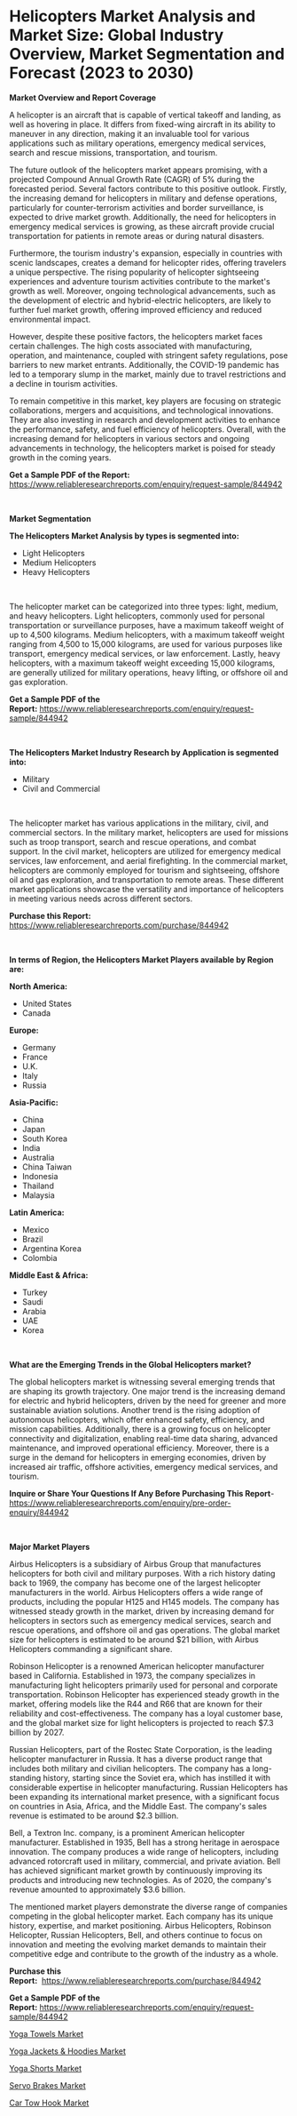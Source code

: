 <p><h1>Helicopters Market Analysis and Market Size: Global Industry Overview, Market Segmentation and Forecast (2023 to 2030)</h1></p><p><strong>Market Overview and Report Coverage</strong></p>
<p><p>A helicopter is an aircraft that is capable of vertical takeoff and landing, as well as hovering in place. It differs from fixed-wing aircraft in its ability to maneuver in any direction, making it an invaluable tool for various applications such as military operations, emergency medical services, search and rescue missions, transportation, and tourism.</p><p>The future outlook of the helicopters market appears promising, with a projected Compound Annual Growth Rate (CAGR) of 5% during the forecasted period. Several factors contribute to this positive outlook. Firstly, the increasing demand for helicopters in military and defense operations, particularly for counter-terrorism activities and border surveillance, is expected to drive market growth. Additionally, the need for helicopters in emergency medical services is growing, as these aircraft provide crucial transportation for patients in remote areas or during natural disasters.</p><p>Furthermore, the tourism industry's expansion, especially in countries with scenic landscapes, creates a demand for helicopter rides, offering travelers a unique perspective. The rising popularity of helicopter sightseeing experiences and adventure tourism activities contribute to the market's growth as well. Moreover, ongoing technological advancements, such as the development of electric and hybrid-electric helicopters, are likely to further fuel market growth, offering improved efficiency and reduced environmental impact.</p><p>However, despite these positive factors, the helicopters market faces certain challenges. The high costs associated with manufacturing, operation, and maintenance, coupled with stringent safety regulations, pose barriers to new market entrants. Additionally, the COVID-19 pandemic has led to a temporary slump in the market, mainly due to travel restrictions and a decline in tourism activities.</p><p>To remain competitive in this market, key players are focusing on strategic collaborations, mergers and acquisitions, and technological innovations. They are also investing in research and development activities to enhance the performance, safety, and fuel efficiency of helicopters. Overall, with the increasing demand for helicopters in various sectors and ongoing advancements in technology, the helicopters market is poised for steady growth in the coming years.</p></p>
<p><strong>Get a Sample PDF of the Report:</strong> <a href="https://www.reliableresearchreports.com/enquiry/request-sample/844942">https://www.reliableresearchreports.com/enquiry/request-sample/844942</a></p>
<p>&nbsp;</p>
<p><strong>Market Segmentation</strong></p>
<p><strong>The Helicopters Market Analysis by types is segmented into:</strong></p>
<p><ul><li>Light Helicopters</li><li>Medium Helicopters</li><li>Heavy Helicopters</li></ul></p>
<p>&nbsp;</p>
<p><p>The helicopter market can be categorized into three types: light, medium, and heavy helicopters. Light helicopters, commonly used for personal transportation or surveillance purposes, have a maximum takeoff weight of up to 4,500 kilograms. Medium helicopters, with a maximum takeoff weight ranging from 4,500 to 15,000 kilograms, are used for various purposes like transport, emergency medical services, or law enforcement. Lastly, heavy helicopters, with a maximum takeoff weight exceeding 15,000 kilograms, are generally utilized for military operations, heavy lifting, or offshore oil and gas exploration.</p></p>
<p><strong>Get a Sample PDF of the Report:</strong>&nbsp;<a href="https://www.reliableresearchreports.com/enquiry/request-sample/844942">https://www.reliableresearchreports.com/enquiry/request-sample/844942</a></p>
<p>&nbsp;</p>
<p><strong>The Helicopters Market Industry Research by Application is segmented into:</strong></p>
<p><ul><li>Military</li><li>Civil and Commercial</li></ul></p>
<p>&nbsp;</p>
<p><p>The helicopter market has various applications in the military, civil, and commercial sectors. In the military market, helicopters are used for missions such as troop transport, search and rescue operations, and combat support. In the civil market, helicopters are utilized for emergency medical services, law enforcement, and aerial firefighting. In the commercial market, helicopters are commonly employed for tourism and sightseeing, offshore oil and gas exploration, and transportation to remote areas. These different market applications showcase the versatility and importance of helicopters in meeting various needs across different sectors.</p></p>
<p><strong>Purchase this Report:</strong>&nbsp; <a href="https://www.reliableresearchreports.com/purchase/844942">https://www.reliableresearchreports.com/purchase/844942</a></p>
<p>&nbsp;</p>
<p><strong>In terms of Region, the Helicopters Market Players available by Region are:</strong></p>
<p>
    <p> <strong> North America: </strong>
        <ul>
            <li>United States</li>
            <li>Canada</li>
        </ul>
        </p> 
    <p> <strong> Europe: </strong>
        <ul>
            <li>Germany</li>
            <li>France</li>
            <li>U.K.</li>
            <li>Italy</li>
            <li>Russia</li>
        </ul>
        </p> 
    <p> <strong> Asia-Pacific: </strong>
        <ul>
            <li>China</li>
            <li>Japan</li>
            <li>South Korea</li>
            <li>India</li>
            <li>Australia</li>
            <li>China Taiwan</li>
            <li>Indonesia</li>
            <li>Thailand</li>
            <li>Malaysia</li>
        </ul>
        </p> 
    <p> <strong> Latin America: </strong>
        <ul>
            <li>Mexico</li>
            <li>Brazil</li>
            <li>Argentina Korea</li>
            <li>Colombia</li>
        </ul>
        </p> 
    <p> <strong> Middle East & Africa: </strong>
        <ul>
            <li>Turkey</li>
            <li>Saudi</li>
            <li>Arabia</li>
            <li>UAE</li>
            <li>Korea</li>
        </ul>
    </p>
    </p>
<p>&nbsp;</p>
<p><strong>What are the Emerging Trends in the Global Helicopters market?</strong></p>
<p><p>The global helicopters market is witnessing several emerging trends that are shaping its growth trajectory. One major trend is the increasing demand for electric and hybrid helicopters, driven by the need for greener and more sustainable aviation solutions. Another trend is the rising adoption of autonomous helicopters, which offer enhanced safety, efficiency, and mission capabilities. Additionally, there is a growing focus on helicopter connectivity and digitalization, enabling real-time data sharing, advanced maintenance, and improved operational efficiency. Moreover, there is a surge in the demand for helicopters in emerging economies, driven by increased air traffic, offshore activities, emergency medical services, and tourism.</p></p>
<p><strong>Inquire or Share Your Questions If Any Before Purchasing This Report</strong>- <a href="https://www.reliableresearchreports.com/enquiry/pre-order-enquiry/844942">https://www.reliableresearchreports.com/enquiry/pre-order-enquiry/844942</a></p>
<p>&nbsp;</p>
<p><strong>Major Market Players</strong></p>
<p><p>Airbus Helicopters is a subsidiary of Airbus Group that manufactures helicopters for both civil and military purposes. With a rich history dating back to 1969, the company has become one of the largest helicopter manufacturers in the world. Airbus Helicopters offers a wide range of products, including the popular H125 and H145 models. The company has witnessed steady growth in the market, driven by increasing demand for helicopters in sectors such as emergency medical services, search and rescue operations, and offshore oil and gas operations. The global market size for helicopters is estimated to be around $21 billion, with Airbus Helicopters commanding a significant share.</p><p>Robinson Helicopter is a renowned American helicopter manufacturer based in California. Established in 1973, the company specializes in manufacturing light helicopters primarily used for personal and corporate transportation. Robinson Helicopter has experienced steady growth in the market, offering models like the R44 and R66 that are known for their reliability and cost-effectiveness. The company has a loyal customer base, and the global market size for light helicopters is projected to reach $7.3 billion by 2027.</p><p>Russian Helicopters, part of the Rostec State Corporation, is the leading helicopter manufacturer in Russia. It has a diverse product range that includes both military and civilian helicopters. The company has a long-standing history, starting since the Soviet era, which has instilled it with considerable expertise in helicopter manufacturing. Russian Helicopters has been expanding its international market presence, with a significant focus on countries in Asia, Africa, and the Middle East. The company's sales revenue is estimated to be around $2.3 billion.</p><p>Bell, a Textron Inc. company, is a prominent American helicopter manufacturer. Established in 1935, Bell has a strong heritage in aerospace innovation. The company produces a wide range of helicopters, including advanced rotorcraft used in military, commercial, and private aviation. Bell has achieved significant market growth by continuously improving its products and introducing new technologies. As of 2020, the company's revenue amounted to approximately $3.6 billion.</p><p>The mentioned market players demonstrate the diverse range of companies competing in the global helicopter market. Each company has its unique history, expertise, and market positioning. Airbus Helicopters, Robinson Helicopter, Russian Helicopters, Bell, and others continue to focus on innovation and meeting the evolving market demands to maintain their competitive edge and contribute to the growth of the industry as a whole.</p></p>
<p><strong>Purchase this Report:</strong>&nbsp;&nbsp;<a href="https://www.reliableresearchreports.com/purchase/844942">https://www.reliableresearchreports.com/purchase/844942</a></p>
<p></p>
<p><strong>Get a Sample PDF of the Report:</strong>&nbsp;<a href="https://www.reliableresearchreports.com/enquiry/request-sample/844942">https://www.reliableresearchreports.com/enquiry/request-sample/844942</a></p>
<p><p><a href="https://medium.com/@shubham99912151/yoga-towels-market-comprehensive-assessment-by-type-application-and-geography-588207709aed">Yoga Towels Market</a></p><p><a href="https://medium.com/@s40138378/yoga-jackets-amp-hoodies-market-research-report-its-history-and-forecast-2023-to-2030-28d2777b3dfc">Yoga Jackets & Hoodies Market</a></p><p><a href="https://medium.com/@santosh99915121/yoga-shorts-market-outlook-industry-overview-and-forecast-2023-to-2030-6463ea657b6c">Yoga Shorts Market</a></p><p><a href="https://github.com/FassouRP/Market-Research-Report-List-1/blob/main/servo-brakes-market.md">Servo Brakes Market</a></p><p><a href="https://github.com/ashepherd82/Market-Research-Report-List-1/blob/main/car-tow-hook-market.md">Car Tow Hook Market</a></p></p>